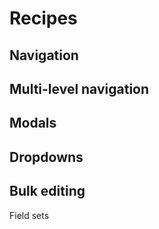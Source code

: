 # Recipes

## Navigation

## Multi-level navigation

## Modals

## Dropdowns

## Bulk editing
Field sets

